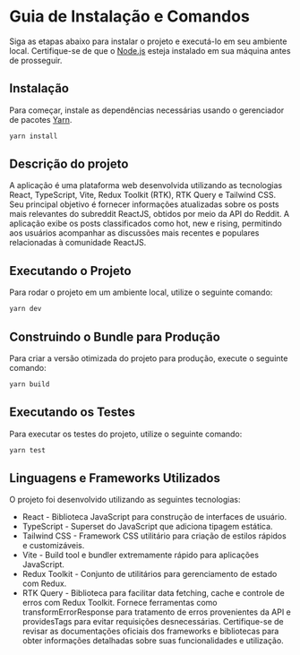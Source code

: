 # Guia de Instalação e Comandos

Siga as etapas abaixo para instalar o projeto e executá-lo em seu ambiente local. Certifique-se de que o [Node.js](https://nodejs.org) esteja instalado em sua máquina antes de prosseguir.

## Instalação

Para começar, instale as dependências necessárias usando o gerenciador de pacotes [Yarn](https://yarnpkg.com).

```bash
yarn install

```

## Descrição do projeto

A aplicação é uma plataforma web desenvolvida utilizando as tecnologias React, TypeScript, Vite, Redux Toolkit (RTK), RTK Query e Tailwind CSS. Seu principal objetivo é fornecer informações atualizadas sobre os posts mais relevantes do subreddit ReactJS, obtidos por meio da API do Reddit. A aplicação exibe os posts classificados como hot, new e rising, permitindo aos usuários acompanhar as discussões mais recentes e populares relacionadas à comunidade ReactJS.

## Executando o Projeto

Para rodar o projeto em um ambiente local, utilize o seguinte comando:

```bash
yarn dev
```

## Construindo o Bundle para Produção

Para criar a versão otimizada do projeto para produção, execute o seguinte comando:

```bash
yarn build
```

## Executando os Testes

Para executar os testes do projeto, utilize o seguinte comando:

```bash
yarn test
```

## Linguagens e Frameworks Utilizados

O projeto foi desenvolvido utilizando as seguintes tecnologias:

- React - Biblioteca JavaScript para construção de interfaces de usuário.
- TypeScript - Superset do JavaScript que adiciona tipagem estática.
- Tailwind CSS - Framework CSS utilitário para criação de estilos rápidos e customizáveis.
- Vite - Build tool e bundler extremamente rápido para aplicações JavaScript.
- Redux Toolkit - Conjunto de utilitários para gerenciamento de estado com Redux.
- RTK Query - Biblioteca para facilitar data fetching, cache e controle de erros com Redux Toolkit. Fornece ferramentas como transformErrorResponse para tratamento de erros provenientes da API e providesTags para evitar requisições desnecessárias.
  Certifique-se de revisar as documentações oficiais dos frameworks e bibliotecas para obter informações detalhadas sobre suas funcionalidades e utilização.
